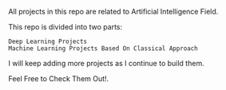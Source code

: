 All projects in this repo are related to Artificial Intelligence Field. 


This repo is divided into two parts:

    Deep Learning Projects
    Machine Learning Projects Based On Classical Approach

I will keep adding more projects as I continue to build them.


Feel Free to Check Them Out!.